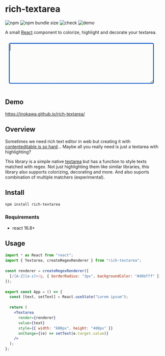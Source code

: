 # rich-textarea

![npm](https://img.shields.io/npm/v/rich-textarea) ![npm bundle size](https://img.shields.io/bundlephobia/minzip/rich-textarea)
![check](https://github.com/inokawa/rich-textarea/workflows/check/badge.svg) ![demo](https://github.com/inokawa/rich-textarea/workflows/demo/badge.svg)

A small [React](https://github.com/facebook/react) component to colorize, highlight and decorate your textarea.

<img src="./sample.gif" width="600px" />

## Demo

https://inokawa.github.io/rich-textarea/

## Overview

Sometimes we need rich text editor in web but creating it with [contenteditable is so hard](https://github.com/grammarly/contenteditable)... Maybe all you really need is just a textarea with highlighting?

This library is a simple native [textarea](https://developer.mozilla.org/en-US/docs/Web/HTML/Element/textarea) but has a function to style texts matched with regex.
Not just highlighting them like similar libraries, this library also supports colorizing, decorating and more.
And also suports combination of multiple matchers (experimental).

## Install

```sh
npm install rich-textarea
```

### Requirements

- react 16.8+

## Usage

```jsx
import * as React from "react";
import { Textarea, createRegexRenderer } from "rich-textarea";

const renderer = createRegexRenderer([
  [/[A-Z][a-z]+/g, { borderRadius: "3px", backgroundColor: "#d0bfff" }],
]);

export const App = () => {
  const [text, setText] = React.useState("Lorem ipsum");

  return (
    <Textarea
      render={renderer}
      value={text}
      style={{ width: "600px", height: "400px" }}
      onChange={(e) => setText(e.target.value)}
    />
  );
};
```
